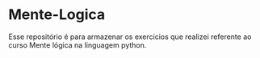 # Mente-Logica
Esse repositório é para armazenar os exercicios que realizei referente ao curso Mente lógica na linguagem python.
